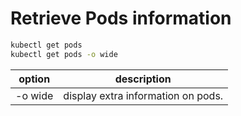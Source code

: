 Retrieve Pods information
=========================

```bash
kubectl get pods
kubectl get pods -o wide
```

|option|description|
|---|---|
| -o wide | display extra information on pods.|